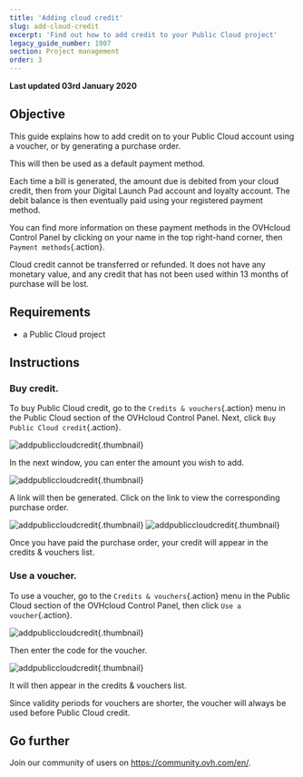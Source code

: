 ```yaml
---
title: 'Adding cloud credit'
slug: add-cloud-credit
excerpt: 'Find out how to add credit to your Public Cloud project'
legacy_guide_number: 1907
section: Project management
order: 3
---
```


**Last updated 03rd January 2020**

## Objective

This guide explains how to add credit on to your Public Cloud account using a voucher, or by generating a purchase order.

This will then be used as a default payment method.

Each time a bill is generated, the amount due is debited from your cloud credit, then from your Digital Launch Pad account and loyalty account. The debit balance is then eventually paid using your registered payment method. 

You can find more information on these payment methods in the OVHcloud Control Panel by clicking on your name in the top right-hand corner, then `Payment methods`{.action}.

Cloud credit cannot be transferred or refunded. It does not have any monetary value, and any credit that has not been used within 13 months of purchase will be lost.

## Requirements

* a Public Cloud project


## Instructions

### Buy credit.

To buy Public Cloud credit, go to the `Credits & vouchers`{.action} menu in the Public Cloud section of the OVHcloud Control Panel. Next, click `Buy Public Cloud credit`{.action}.


![addpubliccloudcredit](images/buycredit1.png){.thumbnail}

In the next window, you can enter the amount you wish to add.

![addpubliccloudcredit](images/buycredit2.png){.thumbnail}

A link will then be generated. Click on the link to view the corresponding purchase order.

![addpubliccloudcredit](images/buycredit3.png){.thumbnail}
![addpubliccloudcredit](images/buycredit4.png){.thumbnail}

Once you have paid the purchase order, your credit will appear in the credits & vouchers list.

### Use a voucher.

To use a voucher, go to the `Credits & vouchers`{.action} menu in the Public Cloud section of the OVHcloud Control Panel, then click `Use a voucher`{.action}.

![addpubliccloudcredit](images/buycredit6.png){.thumbnail}

Then enter the code for the voucher.

![addpubliccloudcredit](images/buycredit7.png){.thumbnail}

It will then appear in the credits & vouchers list.

Since validity periods for vouchers are shorter, the voucher will always be used before Public Cloud credit.

## Go further

Join our community of users on <https://community.ovh.com/en/>.
